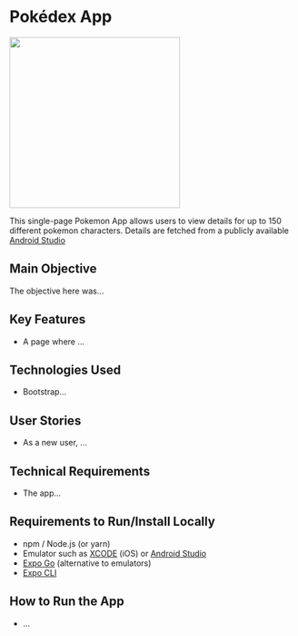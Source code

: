 # Pokédex App
<p float="center">
  <img src="#" width="300" />
</p>

 This single-page Pokemon App allows users to view details for up to 150 different pokemon characters. Details are fetched from a publicly available [Android Studio](https://pokeapi.co/api/v2/pokemon/?limit=150) 

## Main Objective

The objective here was...

## Key Features

* A page where ...

## Technologies Used

* Bootstrap...
    

## User Stories

* As a new user, ...

## Technical Requirements

* The app...


## Requirements to Run/Install Locally

* npm / Node.js (or yarn)
* Emulator such as [XCODE](https://developer.apple.com/library/archive/documentation/IDEs/Conceptual/iOS_Simulator_Guide/) (iOS) or [Android Studio](https://developer.android.com/studio)
* [Expo Go](https://expo.dev/client) (alternative to emulators)
* [Expo CLI](https://docs.expo.dev/get-started/installation/)

## How to Run the App

* ...